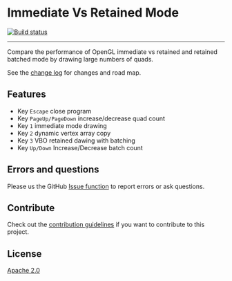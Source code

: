 # Immediate Vs Retained Mode

[![Build status](https://ci.appveyor.com/api/projects/status/br25s3qddw6scxe4?svg=true)](https://ci.appveyor.com/project/danielscherzer/immediatevsretainedmode)

---------------------------------------

Compare the performance of OpenGL immediate vs retained and retained batched mode by drawing large numbers of quads.


See the [change log](CHANGELOG.md) for changes and road map.

## Features
- Key `Escape` close program
- Key `PageUp/PageDown` increase/decrease quad count
- Key `1` immediate mode drawing
- Key `2` dynamic vertex array copy
- Key `3` VBO retained dawing with batching
- Key `Up/Down` Increase/Decrease batch count


## Errors and questions
Please us the GitHub [Issue function](https://github.com/danielscherzer/ImmediateVsRetainedMode/issues/new) to report errors or ask questions.

## Contribute
Check out the [contribution guidelines](CONTRIBUTING.md)
if you want to contribute to this project.


## License
[Apache 2.0](http://www.apache.org/licenses/LICENSE-2.0)